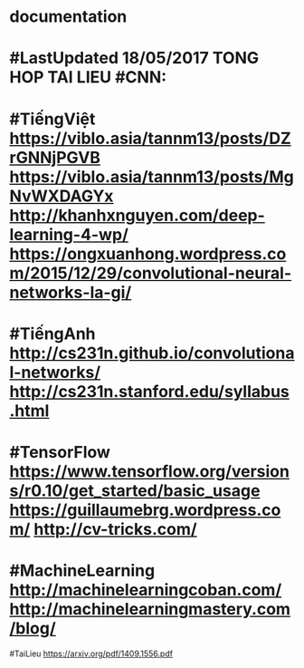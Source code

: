 # documentation

#LastUpdated 18/05/2017
TONG HOP TAI LIEU #CNN:
======================
#TiếngViệt
https://viblo.asia/tannm13/posts/DZrGNNjPGVB
https://viblo.asia/tannm13/posts/MgNvWXDAGYx
http://khanhxnguyen.com/deep-learning-4-wp/
https://ongxuanhong.wordpress.com/2015/12/29/convolutional-neural-networks-la-gi/
======================
#TiếngAnh
http://cs231n.github.io/convolutional-networks/
http://cs231n.stanford.edu/syllabus.html
======================
#TensorFlow
https://www.tensorflow.org/versions/r0.10/get_started/basic_usage
https://guillaumebrg.wordpress.com/
http://cv-tricks.com/
======================
#MachineLearning
http://machinelearningcoban.com/
http://machinelearningmastery.com/blog/
======================
#TaiLieu
https://arxiv.org/pdf/1409.1556.pdf
